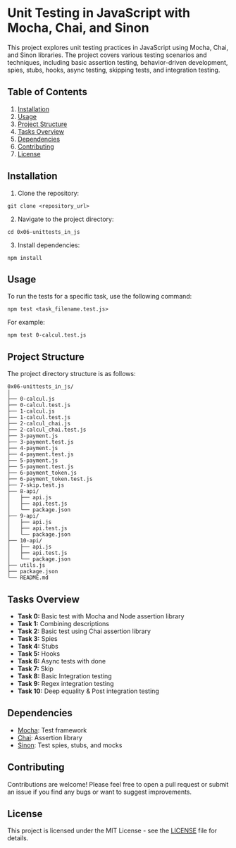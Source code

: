 # Unit Testing in JavaScript with Mocha, Chai, and Sinon

This project explores unit testing practices in JavaScript using Mocha, Chai, and Sinon libraries. The project covers various testing scenarios and techniques, including basic assertion testing, behavior-driven development, spies, stubs, hooks, async testing, skipping tests, and integration testing.

## Table of Contents

1. [Installation](#installation)
2. [Usage](#usage)
3. [Project Structure](#project-structure)
4. [Tasks Overview](#tasks-overview)
5. [Dependencies](#dependencies)
6. [Contributing](#contributing)
7. [License](#license)

## Installation

1. Clone the repository:

```
git clone <repository_url>
```

2. Navigate to the project directory:

```
cd 0x06-unittests_in_js
```

3. Install dependencies:

```
npm install
```

## Usage

To run the tests for a specific task, use the following command:

```
npm test <task_filename.test.js>
```

For example:

```
npm test 0-calcul.test.js
```

## Project Structure

The project directory structure is as follows:

```
0x06-unittests_in_js/
│
├── 0-calcul.js
├── 0-calcul.test.js
├── 1-calcul.js
├── 1-calcul.test.js
├── 2-calcul_chai.js
├── 2-calcul_chai.test.js
├── 3-payment.js
├── 3-payment.test.js
├── 4-payment.js
├── 4-payment.test.js
├── 5-payment.js
├── 5-payment.test.js
├── 6-payment_token.js
├── 6-payment_token.test.js
├── 7-skip.test.js
├── 8-api/
│   ├── api.js
│   ├── api.test.js
│   └── package.json
├── 9-api/
│   ├── api.js
│   ├── api.test.js
│   └── package.json
├── 10-api/
│   ├── api.js
│   ├── api.test.js
│   └── package.json
├── utils.js
├── package.json
└── README.md
```

## Tasks Overview

- **Task 0:** Basic test with Mocha and Node assertion library
- **Task 1:** Combining descriptions
- **Task 2:** Basic test using Chai assertion library
- **Task 3:** Spies
- **Task 4:** Stubs
- **Task 5:** Hooks
- **Task 6:** Async tests with done
- **Task 7:** Skip
- **Task 8:** Basic Integration testing
- **Task 9:** Regex integration testing
- **Task 10:** Deep equality & Post integration testing

## Dependencies

- [Mocha](https://mochajs.org/): Test framework
- [Chai](https://www.chaijs.com/): Assertion library
- [Sinon](https://sinonjs.org/): Test spies, stubs, and mocks

## Contributing

Contributions are welcome! Please feel free to open a pull request or submit an issue if you find any bugs or want to suggest improvements.

## License

This project is licensed under the MIT License - see the [LICENSE](LICENSE) file for details.
